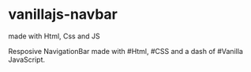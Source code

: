 # vanillajs-navbar
made with Html, Css and JS

Resposive NavigationBar made with #Html, #CSS and a dash of #Vanilla JavaScript. 

